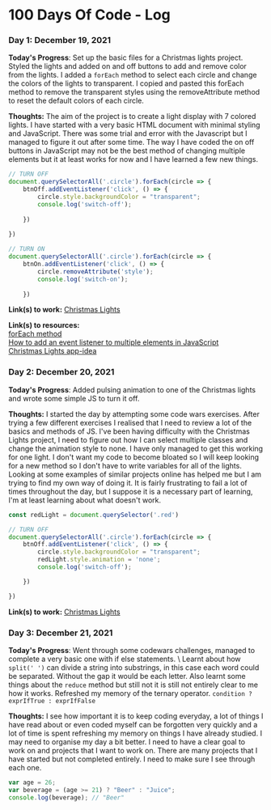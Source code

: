 # 100 Days Of Code - Log

### Day 1: December 19, 2021 

**Today's Progress**: Set up the basic files for a Christmas lights project. Styled the lights and added on and off buttons to add and remove color from the lights. I added a ```forEach``` method to select each circle and change the colors of the lights to transparent. I copied and pasted this forEach method to remove the transparent styles using the removeAttribute method to reset the default colors of each circle. 

**Thoughts:** The aim of the project is to create a light display with 7 colored lights. I have started with a very basic HTML document with minimal styling and JavaScript. There was some trial and error with the Javascript but I managed to figure it out after some time. The way I have coded the on off buttons in JavaScript may not be the best method of changing multiple elements but it at least works for now and I have learned a few new things. 

```JavaScript
// TURN OFF
document.querySelectorAll('.circle').forEach(circle => {
    btnOff.addEventListener('click', () => {
        circle.style.backgroundColor = "transparent";
        console.log('switch-off');
        
    })
    
})

// TURN ON
document.querySelectorAll('.circle').forEach(circle => {
    btnOn.addEventListener('click', () => {
        circle.removeAttribute('style');
        console.log('switch-on');
        
    })
```
**Link(s) to work:** [Christmas Lights](https://github.com/bengera/christmas-lights)

**Link(s) to resources:** 
\
[forEach method](https://developer.mozilla.org/en-US/docs/Web/JavaScript/Reference/Global_Objects/Array/forEach)
\
[How to add an event listener to multiple elements in JavaScript](https://flaviocopes.com/how-to-add-event-listener-multiple-elements-javascript/)
\
[Christmas Lights app-idea](https://github.com/fahamidur/app-ideas/blob/master/Projects/1-Beginner/Christmas-Lights-App.md)


### Day 2: December 20, 2021 

**Today's Progress**: Added pulsing animation to one of the Christmas lights and wrote some simple JS to turn it off.

**Thoughts:** I started the day by attempting some code wars exercises. After trying a few different exercises I realised that I need to review a lot of the basics and methods of JS.
I've been having difficulty with the Christmas Lights project, I need to figure out how I can select multiple classes and change the animation style to none. I have only managed to 
get this working for one light. I don't want my code to become bloated so I will keep looking for a new method so I don't have to write variables for all of the lights.
Looking at some examples of similar projects online has helped me but I am trying to find my own way of doing it.
It is fairly frustrating to fail a lot of times throughout the day, but I suppose it is a necessary part of learning, I'm at least learning about what doesn't work.

```JavaScript
const redLight = document.querySelector('.red')

// TURN OFF
document.querySelectorAll('.circle').forEach(circle => {
    btnOff.addEventListener('click', () => {
        circle.style.backgroundColor = "transparent";
        redLight.style.animation = 'none';
        console.log('switch-off');

    })

})
```
**Link(s) to work:** [Christmas Lights](https://github.com/bengera/christmas-lights)


### Day 3: December 21, 2021 

**Today's Progress**: Went through some codewars challenges, managed to complete a very basic one with if else statements. 
\ Learnt about how  ```split(' ')``` can divide a string into substrings, in this case each word could be separated. Without the gap it would be each letter.
Also learnt some things about the ```reduce``` method but still not it is still not entirely clear to me how it works.
Refreshed my memory of the ternary operator. ```condition ? exprIfTrue : exprIfFalse```

**Thoughts:** I see how important it is to keep coding everyday, a lot of things I have read about or even coded myself can be forgotten very quickly and a lot of time
is spent refreshing my memory on things I have already studied. 
I may need to organise my day a bit better. I need to have a clear goal to work on and projects that I want to work on. There are many projects that I have started but not completed entirely.
I need to make sure I see through each one.

```JavaScript
var age = 26;
var beverage = (age >= 21) ? "Beer" : "Juice";
console.log(beverage); // "Beer"

```






